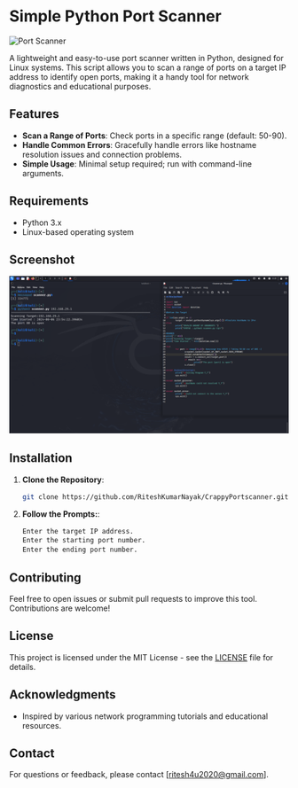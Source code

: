 # Simple Python Port Scanner

![Port Scanner](https://img.shields.io/badge/Port%20Scanner-Python%20Script-brightgreen)

A lightweight and easy-to-use port scanner written in Python, designed for Linux systems. This script allows you to scan a range of ports on a target IP address to identify open ports, making it a handy tool for network diagnostics and educational purposes.

## Features

- **Scan a Range of Ports**: Check ports in a specific range (default: 50-90).
- **Handle Common Errors**: Gracefully handle errors like hostname resolution issues and connection problems.
- **Simple Usage**: Minimal setup required; run with command-line arguments.

## Requirements

- Python 3.x
- Linux-based operating system
  
## Screenshot

![Port Scanner in Action](screetshot1.png)

## Installation

1. **Clone the Repository**:
   ```bash
   git clone https://github.com/RiteshKumarNayak/CrappyPortscanner.git

2. **Follow the Prompts:**:
   ```bash
   Enter the target IP address.
   Enter the starting port number.
   Enter the ending port number.
   
## Contributing

Feel free to open issues or submit pull requests to improve this tool. Contributions are welcome!

## License

This project is licensed under the MIT License - see the [LICENSE](LICENSE) file for details.

## Acknowledgments

- Inspired by various network programming tutorials and educational resources.

## Contact

For questions or feedback, please contact [ritesh4u2020@gmail.com].




